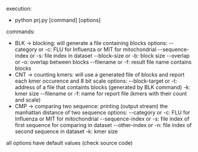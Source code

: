 execution:
- python prj.py [command] [options]

commands:
- BLK -> blocking: will generate a file containing blocks
    options:
        --category or -c: FLU for Influenza or MIT for mitochondrial
        --sequence-index or -s: file index in dataset
        --block-size or -b: block size
        --overlap or -o: overlap between blocks
        --filename or -f: result file name contains blocks
- CNT -> counting kmers: will use a generated file of blocks and report each kmer occurence and 8 bit scale
    options:
        --block-target or -t: address of a file that containts blocks (generated by BLK command)
        -k: kmer size
        --filename or -f: name for report file (kmers with their count and scale)
- CMP -> comparing two sequence: printing (output stream) the manhattan distance of two sequence
    options:
        --category or -c: FLU for Influenza or MIT for mitochondrial
        --sequence-index or -s: file index of first sequence for comparing in dataset
        --other-index or -n: file index of second sequence in dataset
        -k: kmer size

all options have default values (check source code)